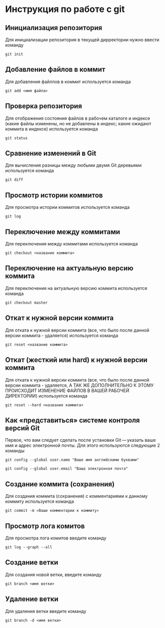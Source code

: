 # Инструкция по работе с git

## Инициализация репозитория

Для инициализации репозитория в текущей дирректории нужно ввести команду
```
git init
```
## Добавление файлов в коммит

Для добавления файллов в коммит используется команда

```
git add <имя файла>
```
## Проверка репозитория

Для отображения состояния файлов в рабочем каталоге и индексе (какие файлы изменены, но не добавлены в индекс; какие ожидают коммита в индексе) используется команда

```
git status
```
## Сравнение изменений в Git

Для вычисления разницы между любыми двумя Git деревьями используется команда

```
git diff
```
## Просмотр истории коммитов

Для просмотра истории коммитов используется команда

```
git log
```
## Переключение между коммитами

Для переключения между коммитами используется команда

```
git checkout <название коммита>
```
## Переключение на актуальную версию коммита

Для переключения на актуальную версию коммита используется команда

```
git checkout master
```

## Откат к нужной версии коммита

Для отката к нужной версии коммита (все, что было после данной версии коммита - удаляется) используется команда

```
git reset <название коммита>
```
## Откат (жесткий или hard) к нужной версии коммита 

Для отката к нужной версии коммита (все, что было после данной версии коммита - удаляется, А ТАК ЖЕ ДОПОЛНИТЕЛЬНО К ЭТОМУ ПРОИСХОДИТ ИЗМЕНЕНИЕ ФАЙЛОВ В ВАШЕЙ РАБОЧЕЙ ДИРЕКТОРИИ) используется команда

```
git reset --hard <название коммита>
```
## Как «представиться» системе контроля версий Git

Первое, что вам следует сделать после установки Git — указать ваше имя и адрес электронной почты. Для этого используются следующие 2 команды

```
git config --global user.name "Ваше имя английскими буквами"

git config --global user.email "Ваша электронная почта"
```

## Создание коммита (сохранения)

Для создания коммита (сохранения) с комментариями к данному коммиту используется команда
```
git commit -m «Ваши комментарии к коммиту»
```
## Просмотр лога комитов

Для просмотра лога комитов введите команду

```
git log --graph --all
```
## Создание ветки

Для создания новой ветки, введите команду

```
git branch <имя ветки>
```
## Удаление ветки 

Для удаления ветки введите команду

```
git branch -d <имя ветки>
```
